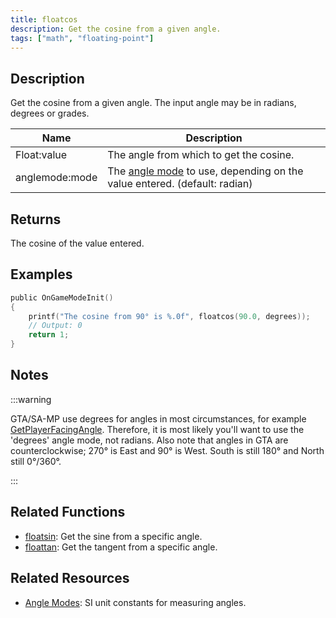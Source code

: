 ```yaml
---
title: floatcos
description: Get the cosine from a given angle.
tags: ["math", "floating-point"]
---
```


<LowercaseNote />

## Description

Get the cosine from a given angle. The input angle may be in radians, degrees or grades.

| Name           | Description                                                                                         |
| -------------- | --------------------------------------------------------------------------------------------------- |
| Float:value    | The angle from which to get the cosine.                                                             |
| anglemode:mode | The [angle mode](../resources/anglemodes) to use, depending on the value entered. (default: radian) |

## Returns

The cosine of the value entered.

## Examples

```c
public OnGameModeInit()
{
    printf("The cosine from 90° is %.0f", floatcos(90.0, degrees));
    // Output: 0
    return 1;
}
```

## Notes

:::warning

GTA/SA-MP use degrees for angles in most circumstances, for example [GetPlayerFacingAngle](GetPlayerFacingAngle). Therefore, it is most likely you'll want to use the 'degrees' angle mode, not radians. Also note that angles in GTA are counterclockwise; 270° is East and 90° is West. South is still 180° and North still 0°/360°.

:::

## Related Functions

- [floatsin](floatsin): Get the sine from a specific angle.
- [floattan](floattan): Get the tangent from a specific angle.

## Related Resources

- [Angle Modes](../resources/anglemodes): SI unit constants for measuring angles.
